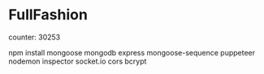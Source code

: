 # FullFashion
counter: 30253

npm install mongoose mongodb express mongoose-sequence puppeteer nodemon inspector socket.io cors bcrypt
